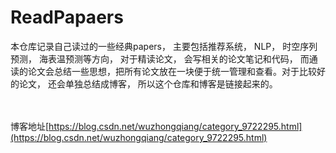 # ReadPapaers
本仓库记录自己读过的一些经典papers， 主要包括推荐系统， NLP， 时空序列预测， 海表温预测等方向，  对于精读论文， 会写相关的论文笔记和代码，
而通读的论文会总结一些思想，把所有论文放在一块便于统一管理和查看。对于比较好的论文， 还会单独总结成博客， 所以这个仓库和博客是链接起来的。

<br><br>博客地址[https://blog.csdn.net/wuzhongqiang/category_9722295.html](https://blog.csdn.net/wuzhongqiang/category_9722295.html)
